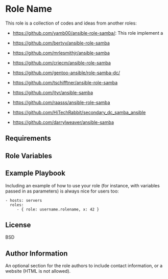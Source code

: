 Role Name
=========

This role is a collection of codes and ideas from another roles:

 - https://github.com/yamb00/ansible-role-samba/: This role implement a  

- https://github.com/bertvv/ansible-role-samba
 - https://github.com/mrlesmithjr/ansible-samba
 - https://github.com/criecm/ansible-role-samba
 - https://github.com/gentoo-ansible/role-samba-dc/
 - https://github.com/tschifftner/ansible-role-samba
 - https://github.com/jtyr/ansible-samba
 - https://github.com/raasss/ansible-role-samba
 - https://github.com/HiTechRabbit/secondary_dc_samba_ansible
 - https://github.com/darrylweaver/ansible-samba

Requirements
------------


Role Variables
--------------


Example Playbook
----------------

Including an example of how to use your role (for instance, with variables passed in as parameters) is always nice for users too:

    - hosts: servers
      roles:
         - { role: username.rolename, x: 42 }

License
-------

BSD

Author Information
------------------

An optional section for the role authors to include contact information, or a website (HTML is not allowed).

